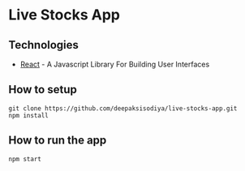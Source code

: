# Live Stocks App

## Technologies

* [React](https://facebook.github.io/react/index.html) - A Javascript Library For Building User Interfaces

## How to setup

```
git clone https://github.com/deepaksisodiya/live-stocks-app.git
npm install
```

## How to run the app

```
npm start
```